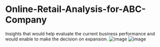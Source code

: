 # Online-Retail-Analysis-for-ABC-Company
Insights that would help evaluate the current business performance and would enable to make the decision on expansion.
![image](https://user-images.githubusercontent.com/107266430/233566717-be32145b-fa0d-46b1-9e72-254a8eccb49d.png)
![image](https://user-images.githubusercontent.com/107266430/233566867-6704c359-da8a-4791-90b0-8653f25bd607.png)
